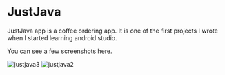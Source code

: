 # JustJava

JustJava app is a coffee ordering app. It is one of the first projects I wrote when I started learning android studio.

You can see a few screenshots here.

![justjava3](https://github.com/ayseguly/JustJava/assets/45787267/467da392-ecbd-4230-8b57-316d4fab80da)
![justjava2](https://github.com/ayseguly/JustJava/assets/45787267/78071713-16b7-44c8-9179-908c231aa861)
